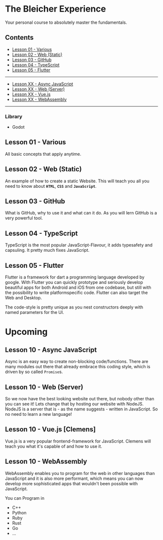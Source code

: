 # The Bleicher Experience
Your personal course to absolutely master the fundamentals.

## Contents
* [Lesson 01 - Various](#lesson-01---various])
* [Lesson 02 - Web (Static)](#lesson-02---web-(static)])
* [Lesson 03 - GitHub](#lesson03---github)
* [Lesson 04 - TypeScript](#lesson-04---typescript)
* [Lesson 05 - Flutter](#lesson-05---flutter)
------------------------------------------------------
* [Lesson XX - Async JavaScript](#lesson-XX---async-javascript)
* [Lesson XX - Web (Server)](#lesson-06---web-(server))
* [Lesson XX - Vue.js](#lesson-07---vue.js-[clemens]])
* [Lesson XX - WebAssembly](#lesson-08---webassembly)
------------------------------------------------------
### Library
* Godot

## Lesson 01 - Various
All basic concepts that apply anytime.

## Lesson 02 - Web (Static)
An example of how to create a static Website. This will teach you all you need to know about **`HTML`**, **`CSS`** and **`JavaScript`**.

## Lesson 03 - GitHub
What is GitHub, why to use it and what can it do. As you will lern GitHub is a very powerful tool.

## Lesson 04 - TypeScript
TypeScript is the most popular JavaScript-Flavour, it adds typesafety and capsuling. It pretty much fixes JavaScript.

## Lesson 05 - Flutter
Flutter is a framework for dart a programming language developed by google. With Flutter you can quickly prototype and seriously develop beautiful apps for both Android and iOS from one codebase, but still with the possibility to write platformspecific code. Flutter can also target the Web and Desktop.

The code-style is pretty unique as you nest constructors deeply with named parameters for the UI.

# Upcoming
## Lesson 10 - Async JavaScript
Async is an easy way to create non-blocking code/functions. There are many modules out there that already embrace this coding style, which is driven by so called `Promise`s.

## Lesson 10 - Web (Server)
So we now have the best looking website out there, but nobody other than you can see it! Lets change that by hosting our website with NodeJS. NodeJS is a server that is - as the name suggests - written in JavaScript. So no need to learn a new language!

## Lesson 10 - Vue.js [Clemens]
Vue.js is a very popular frontend-framework for JavaScript. Clemens will teach you what it's capable of and how to use it.

## Lesson 10 - WebAssembly
WebAssembly enables you to program for the web in other languages than JavaScript and it is also more performant, which means you can now develop more sophisticated apps that wouldn't been possible with JavaScript.

You can Program in
* C++
* Python
* Ruby
* Rust
* Go
* ...

